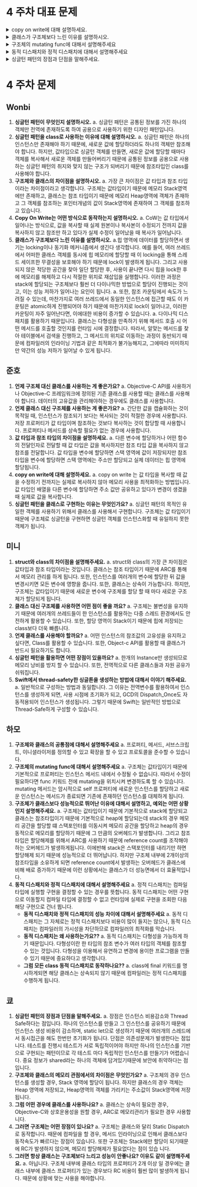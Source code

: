 # 4 주차 대표 문제
<details>
<summary>copy on write에 대해 설명하세요.</summary>
<div markdown="1">
    copy on write 는 값 타입을 복사할 때 값을 수정하기 전까지는 실제로 복사하지 않아 메모리 사용을 최적화하는 방법입니다. 값 타입인 배열을 다른 변수에 할당하면 주소 값만 공유하고 있다가 변경이 생겼을 때 실제로 값을 복사합니다.
</div>
</details>

<details>
<summary>클래스가 구조체보다 느린 이유를 설명하시오.</summary>
<div markdown="1">
    힙 영역에 데이터를 할당하면서 생기는 locking이나 동기화 메커니즘에서 생긴다 생각합니다. 예를 들어, 여러 쓰레드에서 어떠한 클래스 객체를 동시에 힙 메모리에 할당할 때 이 locking을 통해 스레드 세이프한 무결성을 보호해야 하기 때문에 lock이 발생하게 됩니다. 그리고 사용되지 않은 적당한 공간을 찾아 일단 할당한 후, 사용이 끝나면 다시 힙을 lock한 후에 메모리를 해제하고 다시 적절한 위치로 재삽입을 실행합니다. 이러한 과정은 stack에 할당되는 구조체보다 훨씬 더 다이나믹한 방법으로 할당이 진행되는 것이고, 이는 성능 저하가 일어나는 요인이 됩니다.
    또한, 참조 카운팅에서 속도가 느려질 수 있는데, 마찬가지로 여러 쓰레드에서 동일한 인스턴스에 접근할 때도 이 카운팅은 atomic하게 진행되어야 하기 때문에 마찬가지로 lock이 일어나고, 이러한 카운팅이 자주 일어난다면, 이에대한 비용이 증가할 수 있습니다.
    다이나믹 디스패치를 활용하기 때문입니다. 클래스는 다형성을 만족하기 위해 메서드 호출 시 어떤 메서드를 호출할 것인지를 런타임 시에 결정합니다. 따라서,  알맞는 메서드를 찾아 테이블에서 검색을 진행하고, 그 메서드의 위치로 이동하는 과정이 동반되기 때문에 컴파일러의 인라이닝 기법과 같은 최적화가 불가능해지고, 그에따라 미미하지만 약간의 성능 저하가 일어날 수 있게 됩니다.
</div>
</details>

<details>
<summary>구조체의 mutating func에 대해서 설명해주세요</summary>
<div markdown="1">
    구조체는 값타입이기 때문에 기본적으로 프로퍼티는 인스턴스 메서드 내에서 수정될 수 없습니다. 따라서 수정이 필요하다면 func 키워드 전에 mutating을 위치시켜 변경하도록 할 수 있습니다. mutating 메서드는 암시적으로 self 프로퍼티에 새로운 인스턴스를 할당하고 새로운 인스턴스는 메서드가 종료되면 기존에 존재하던 인스턴스를 대체하게 됩니다.
</div>
</details>

<details>
<summary>동적 디스패치와 정적 디스패치에 대해서 설명해주세요</summary>
<div markdown="1">
    정적 디스패치는 컴파일 타입에 실행할 구현을 결정할 수 있는 경우를 뜻합니다. 동적 디스패치는 어떤 구현으로 이동할지 컴파일 타입에 결정할 수 없고 런타임에 실제로 구현을 조회한 다음 해당 구현으로 건너 뜁니다.
</div>
</details>

<details>
<summary>싱글턴 패턴의 장점과 단점을 말해주세요.</summary>
<div markdown="1">
    장점은 인스턴스 비용감소와 Thread Safe하다는 점입니다. 
    하나의 인스턴스를 만들고 그 인스턴스를 공유하기 때문에 인스턴스 생성 비용이 감소하며, static let으로 생성하기 때문에 여러개의 스레드에서 동시접근을 해도 한번만 초기화가 됩니다.
    단점은 의존성문제가 발생한다는 점입니다. 테스트를 진행시 테스트가 서로 독립적이어야 하지만 하나의 인스턴스를 기반으로 구현되는 패턴이므로 각 테스트 마다 독립적인 인스턴스를 만들기가 어렵습니다.
    중요 정보가 shared라는 하나의 객체에 담겨있기때문에 보안에 취약하다는 점입니다.
</div>
</details>

# 4 주차 문제
## Wonbi
1. **싱글턴 패턴이 무엇인지 설명하시오.**
    a. 싱글턴 패턴은 공통된 정보를 가진 하나의 객체만 전역에 존재하도록 하여 공용으로 사용하기 위한 디자인 패턴입니다.
2. **싱글턴 패턴을 class로 사용하는 이유에 대해 설명하시오.**
    a. 싱글턴 패턴은 하나의 인스턴스만 존재해야 하기 때문에, 새로운 값에 할당하더라도 하나의 객체만 참조해야 합니다. 하지만, 값타입으로 싱글턴 객체를 만들면, 새로운 값에 할당할 때마다 객체를 복사해서 새로운 객체를 만들어버리기 때문에 공통된 정보를 공용으로 사용하는 싱글턴 패턴의 취지와 맞지 않는 구조가 되버리기 때문에 참조타입인 class를 사용해야 합니다.
3. **구조체와 클래스의 차이점을 설명하시오.**
    a. 가장 큰 차이점은 값 타입과 참조 타입이라는 차이점이라고 생각합니다. 구조체는 값타입이기 때문에 메모리 Stack영역에만 존재하고, 클래스는 참조 타입이기 때문에 메모리 Heap영역에 객체가 존재하고 그 객체를 참조하는 포인터개념의 값이 Stack영역에 존재하여 그 객체를 참조하고 있습니다.
4. **Copy On Write는 어떤 방식으로 동작하는지 설명하시오.**
    a. CoW는 값 타입에서 일어나는 방식으로, 값을 복사할 때 실제 원본이나 복사본이 수정되기 전까지 값을 복사하지 않고 참조만 하고 있다가 실제 수정이 일어났을 때 복사가 일어납니다.
5. **클래스가 구조체보다 느린 이유를 설명하시오.**
    a.힙 영역에 데이터를 할당하면서 생기는 locking이나 동기화 메커니즘에서 생긴다 생각합니다. 예를 들어, 여러 쓰레드에서 어떠한 클래스 객체를 동시에 힙 메모리에 할당할 때 이 locking을 통해 스레드 세이프한 무결성을 보호해야 하기 때문에 lock이 발생하게 됩니다. 그리고 사용되지 않은 적당한 공간을 찾아 일단 할당한 후, 사용이 끝나면 다시 힙을 lock한 후에 메모리를 해제하고 다시 적절한 위치로 재삽입을 실행합니다. 이러한 과정은 stack에 할당되는 구조체보다 훨씬 더 다이나믹한 방법으로 할당이 진행되는 것이고, 이는 성능 저하가 일어나는 요인이 됩니다.
    a. 또한, 참조 카운팅에서 속도가 느려질 수 있는데, 마찬가지로 여러 쓰레드에서 동일한 인스턴스에 접근할 때도 이 카운팅은 atomic하게 진행되어야 하기 때문에 마찬가지로 lock이 일어나고, 이러한 카운팅이 자주 일어난다면, 이에대한 비용이 증가할 수 있습니다.
    a. 다이나믹 디스패치를 활용하기 때문입니다. 클래스는 다형성을 만족하기 위해 메서드 호출 시 어떤 메서드를 호출할 것인지를 런타임 시에 결정합니다. 따라서,  알맞는 메서드를 찾아 테이블에서 검색을 진행하고, 그 메서드의 위치로 이동하는 과정이 동반되기 때문에 컴파일러의 인라이닝 기법과 같은 최적화가 불가능해지고, 그에따라 미미하지만 약간의 성능 저하가 일어날 수 있게 됩니다.

## 준호
1. **언제 구조체 대신 클래스를 사용하는 게 좋은가요?**
   a. Objective-C API를 사용하거나 Objective-C 프레임워크에 정의된 기존 클래스를 사용할 때는 클래스를 사용해야 합니다. 데이터의 고유값을 관리해야하는 경우에도 클래스를 사용합니다.
2. **언제 클래스 대신 구조체를 사용하는 게 좋은가요?**
   a. 간단한 값을 캡슐화하는 것이 목적일 때, 인스턴스가 참조되기 보다는 복사되는 것이 적절한 경우에 사용합니다. 저장 프로퍼티가 값 타입이며 참조하는 것보다 복사하는 것이 합당할 때 사용합니다. 프로퍼티나 메서드를 상속할 필요가 없는 경우에 사용합니다.
3. **값 타입과 참조 타입의 차이점을 설명하세요.**
   a. 다른 변수에 할당하거나 어떤 함수의 전달인자로 전달할 때 값 타입은 값을 복사하지만 참조 타입 값을 복사하지 않고 참조를 전달합니다. 값 타입을 변수에 할당하면 스택 영역에 값이 저장되지만 참조 타입을 변수에 할당하면 스택 영역에는 주소만 할당되고 실제 데이터는 힙 영역에 할당됩니다.
4. **copy on write에 대해 설명하세요.**
   a. copy on write 는 값 타입을 복사할 때 값을 수정하기 전까지는 실제로 복사하지 않아 메모리 사용을 최적화하는 방법입니다. 값 타입인 배열을 다른 변수에 할당하면 주소 값만 공유하고 있다가 변경이 생겼을 때 실제로 값을 복사합니다.
5. **싱글턴 패턴을 클래스로 구현하는 이유는 무엇인가요?**
   a. 싱글턴 패턴의 목적인 유일한 객체를 사용하기 위해서 클래스를 사용해서 구현합니다. 구조체는 값 타입이기 때문에 구조체로 싱글턴을 구현하면 싱글턴 객체를 인스턴스화할 때 유일하지 못한 객체가 됩니다.

## 미니
1. **struct와 class의 차이점을 설명해주세요.**
    a. struct와 class의 가장 큰 차이점은 값타입과 참조 타입이라는 것입니다. 클래스는 참조 타입이기 때문에 ARC를 통해서 메모리 관리를 하게 됩니다. 또한, 인스턴스를 여러개의 변수에 할당한 뒤 값을 변경시키면 모든 변수에 영향을 줍니다. 또한, 클래스는 상속이 가능합니다. 하지만, 구조체는 값타입이기 때문에 새로운 변수에 구조체를 할당 할 때 마다 새로운 구조체가 할당되게 됩니다.
2. **클래스 대신 구조체를 사용하면 어떤 점이 좋을 까요?**
    a. 구조체는 불변성을 유지하기 때문에 여러개의 쓰레드들이 한 인스턴스를 활용하는 다중 스레드 환경에서도 안전하게 활용할 수 있습니다. 또한, 할당 영역이 Stack이기 때문에 힙에 저장되는 class보다 더욱 빠릅니다.
3. **언제 클래스를 사용해야 할까요?**
    a. 어떤 인스턴스의 참조값의 고유성을 유지하고 싶다면, Class를 활용할 수 있습니다. 또한, Object-c API를 활용할 때 클래스가 반드시 필요하기도 합니다.
4. **싱글턴 패턴을 활용하면 어떤 장점이 있을까요?**
    a. 한개의 Instance만 생성되므로 메모리 낭비를 방지 할 수 있습니다. 또한, 전역적으로 다른 클래스들과 자원 공유가 쉬워집니다.
5. **Swift에서 thread-safety한 싱글톤을 생성하는 방법에 대해서 이야기 해주세요.**
    a. 일반적으로 구성하는 방법과 동일합니다. 그 이유는 전역변수를 활용하여서 인스턴스를 생성하게 되면, 사용 시점에 초기화가 되고, GCD의 Dispatch_Once도 자동적용되어 인스턴스가 생성됩니다. 그렇기 때문에 Swift는 일반적인 방법으로 Thread-Safe하게 구성할 수 있습니다.

## 하모
1. **구조체와 클래스의 공통점에 대해서 설명해주세요**
    a. 프로퍼티, 메서드, 서브스크립트, 이니셜라이저를 정의할 수 있고 확장을 할 수 있고 프로토콜을 준수할 수 있습니다.
2. **구조체의 mutating func에 대해서 설명해주세요**
    a. 구조체는 값타입이기 때문에 기본적으로 프로퍼티는 인스턴스 메서드 내에서 수정될 수 없습니다. 따라서 수정이 필요하다면 func 키워드 전에 mutating을 위치시켜 변경하도록 할 수 있습니다. mutating 메서드는 암시적으로 self 프로퍼티에 새로운 인스턴스를 할당하고 새로운 인스턴스는 메서드가 종료되면 기존에 존재하던 인스턴스를 대체하게 됩니다.
3. **구조체가 클래스보다 성능적으로 뛰어난 이유에 대해서 설명하고, 예외는 어떤 상황인지 설명해주세요.**
    a. 구조체는 값타입이기 때문에 기본적으로 stack에 할당되고 클래스는 참조타입이기 때문에 기본적으로 heap에 할당되는데 stack의 경우 메모리 공간을 할당할 떄 스택포인터를 이동시켜 메모리 공간을 할당하고 heap의 경우 동적으로 메모리를 할당하기 때문에 그 만큼의 오버헤드가 발생합니다. 그리고 참조 타입은 할당해제를 위해서 ARC를 사용하기 때문에 reference count를 조작해야하는 오버헤드가 발생하게됩니다. 이에반해 stack은 스택포인터를 내리기만 하면 할당해제 되기 때문에 성능적으로 더 뛰어납니다. 하지만 구조체 내부에 2개이상의 참조타입을 소유하게 되면 reference count에서 발생하는 오버헤드가 클래스에 비해 배로 증가하기 때문에 이런 상황에서는 클래스가 더 성능면에서 더 효율적입니다.
4. **동적 디스패치와 정적 디스패치에 대해서 설명해주세요**
    a. 정적 디스패치는 컴파일 타입에 실행할 구현을 결정할 수 있는 경우를 뜻합니다. 동적 디스패치는 어떤 구현으로 이동할지 컴파일 타입에 결정할 수 없고 런타임에 실제로 구현을 조회한 다음 해당 구현으로 건너 뜁니다.
    - **동적 디스패치와 정적 디스패치의 성능 차이에 대해서 설명해주세요**
        a. 동적 디스패치는 그 자체로는 정적 디스패치보다 비용이 많이 들지는 않으나, 동적 디스패치는 컴파일러의 가시성을 차단하므로 컴파일러의 최적화를 막습니다.
    - **동적 디스패치는 왜 사용하는가요??**
        a. 동적 디스패치는 다형성을 가능하게 하기 때문입니다. 다형성이란 한 타입의 참조 변수가 여러 타입의 객체를 참조할 수 있는 것입니다. 다형성을 이용해서 유연하고 변경에 용이한 프로그램을 만들 수 있기 때문에 중요하다고 생각합니다.
    - **그럼 모든 class 동적 디스패치로 동작하나요??**
        a. class에 final 키워드를 명시하게되면 해당 클래스는 상속되지 않기 때문에 컴파일러는 정적 디스패치를 수행하게 됩니다.
    
## 쿄
1. **싱글턴 패턴의 장점과 단점을 말해주세요.**
    a. 장점은 인스턴스 비용감소와 Thread Safe하다는 점입니다. 
    하나의 인스턴스를 만들고 그 인스턴스를 공유하기 때문에 인스턴스 생성 비용이 감소하며, static let으로 생성하기 때문에 여러개의 스레드에서 동시접근을 해도 한번만 초기화가 됩니다.
    단점은 의존성문제가 발생한다는 점입니다. 테스트를 진행시 테스트가 서로 독립적이어야 하지만 하나의 인스턴스를 기반으로 구현되는 패턴이므로 각 테스트 마다 독립적인 인스턴스를 만들기가 어렵습니다.
    중요 정보가 shared라는 하나의 객체에 담겨있기때문에 보안에 취약하다는 점입니다.
2. **구조체와 클래스의 메모리 관점에서의 차이점은 무엇인가요?**
    a. 구조체의 경우 인스턴스를 생성할 경우, Stack 영역에 할당이 됩니다. 하지만 클래스의 경우 객체는 Heap 영역에 저장되고, Heap영역의 객체를 가리키는 주소값이 Stack영역에 저장됩니다.
3. **그럼 어떤 경우에 클래스를 사용하나요?**
    a. 클래스는 상속이 필요한 경우, Objective-C와 상호운용성을 원할 경우, ARC로 메모리관리가 필요한 경우 사용합니다.
4. **그러면 구조체는 어떤 장점이 있나요?**
    a. 구조체는 클래스와 달리 Static Dispatch로 동작합니다. 때문에 컴파일을 할 경우, 메서드 인라이닝으로 인해서 클래스보다 동작속도가 빠르다는 장점이 있습니다. 또한 구조체는 Stack에만 할당이 되기때문에 RC가 발생하지 않으며, 메모리 할당해제가 필요없다는 점이 있습    니다.
5. **그러면 항상 클래스는 구조체보다 느리고 성능이 안좋나요? 이유도 같이 설명해주세요.**
   a. 아닙니다. 구조체 내부에 클래스 타입의 프로퍼티가 2개 이상 일 경우에는 클래스 내부에 클래스 프로퍼티가 있는 경우보다 RC 비용이 훨씬 많이 발생하게 됩니다. 때문에 상황에 맞는 사용을 해야합니다.
